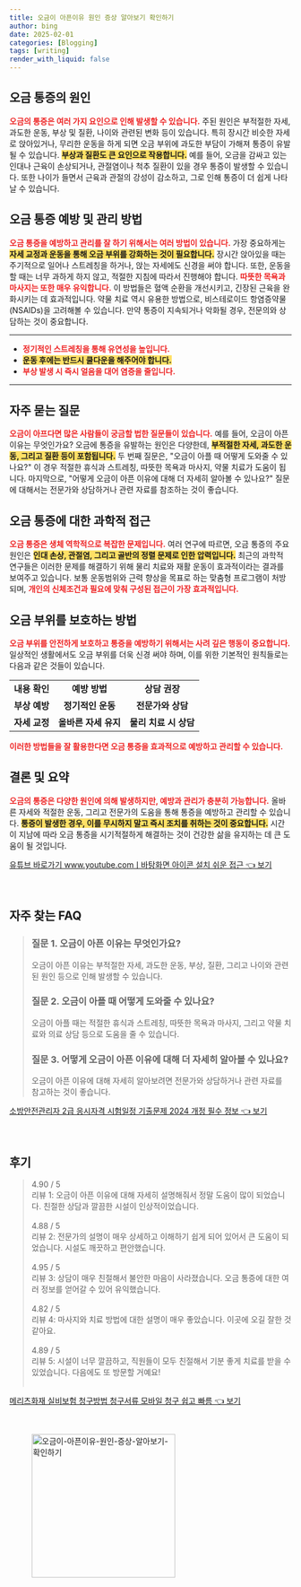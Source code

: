 ```yaml
---
title: 오금이 아픈이유 원인 증상 알아보기 확인하기
author: bing
date: 2025-02-01
categories: [Blogging]
tags: [writing]
render_with_liquid: false
---
```



<h2 id='오금 통증의 원인'>오금 통증의 원인</h2>

<p><b><span style="color: #ee2323;">오금의 통증은 여러 가지 요인으로 인해 발생할 수 있습니다.</span></b> 주된 원인은 부적절한 자세, 과도한 운동, 부상 및 질환, 나이와 관련된 변화 등이 있습니다. 특히 장시간 비슷한 자세로 앉아있거나, 무리한 운동을 하게 되면 오금 부위에 과도한 부담이 가해져 통증이 유발될 수 있습니다. <b><span style="background-color: #ffe066;">부상과 질환도 큰 요인으로 작용합니다.</span></b> 예를 들어, 오금을 감싸고 있는 인대나 근육이 손상되거나, 관절염이나 척추 질환이 있을 경우 통증이 발생할 수 있습니다. 또한 나이가 들면서 근육과 관절의 강성이 감소하고, 그로 인해 통증이 더 쉽게 나타날 수 있습니다.</p>

<h2 id='오금 통증 예방 및 관리 방법'>오금 통증 예방 및 관리 방법</h2>

<p><b><span style="color: #ee2323;">오금 통증을 예방하고 관리를 잘 하기 위해서는 여러 방법이 있습니다.</span></b> 가장 중요하게는 <b><span style="background-color: #ffe066;">자세 교정과 운동을 통해 오금 부위를 강화하는 것이 필요합니다.</span></b> 장시간 앉아있을 때는 주기적으로 일어나 스트레칭을 하거나, 앉는 자세에도 신경을 써야 합니다. 또한, 운동을 할 때는 너무 과하게 하지 않고, 적절한 지침에 따라서 진행해야 합니다. <b><span style="color: #ee2323;">따뜻한 목욕과 마사지는 또한 매우 유익합니다.</span></b> 이 방법들은 혈액 순환을 개선시키고, 긴장된 근육을 완화시키는 데 효과적입니다. 약물 치료 역시 유용한 방법으로, 비스테로이드 항염증약물(NSAIDs)을 고려해볼 수 있습니다. 만약 통증이 지속되거나 악화될 경우, 전문의와 상담하는 것이 중요합니다.</p>

<hr />

<ul>
    <li><b><span style="color: #ee2323;">정기적인 스트레칭을 통해 유연성을 높입니다.</span></b></li>
    <li><b><span style="background-color: #ffe066;">운동 후에는 반드시 쿨다운을 해주어야 합니다.</span></b></li>
    <li><b><span style="color: #ee2323;">부상 발생 시 즉시 얼음을 대어 염증을 줄입니다.</span></b></li>
</ul>

<hr />

<h2 id='자주 묻는 질문'>자주 묻는 질문</h2>

<p><b><span style="color: #ee2323;">오금이 아프다면 많은 사람들이 궁금할 법한 질문들이 있습니다.</span></b> 예를 들어, 오금이 아픈 이유는 무엇인가요? 오금에 통증을 유발하는 원인은 다양한데, <b><span style="background-color: #ffe066;">부적절한 자세, 과도한 운동, 그리고 질환 등이 포함됩니다.</span></b> 두 번째 질문은, "오금이 아플 때 어떻게 도와줄 수 있나요?" 이 경우 적절한 휴식과 스트레칭, 따뜻한 목욕과 마사지, 약물 치료가 도움이 됩니다. 마지막으로, "어떻게 오금이 아픈 이유에 대해 더 자세히 알아볼 수 있나요?" 질문에 대해서는 전문가와 상담하거나 관련 자료를 참조하는 것이 좋습니다.</p>

<h2 id='오금 통증에 대한 과학적 접근'>오금 통증에 대한 과학적 접근</h2>

<p><b><span style="color: #ee2323;">오금 통증은 생체 역학적으로 복잡한 문제입니다.</span></b> 여러 연구에 따르면, 오금 통증의 주요 원인은 <b><span style="background-color: #ffe066;">인대 손상, 관절염, 그리고 골반의 정렬 문제로 인한 압력입니다.</span></b> 최근의 과학적 연구들은 이러한 문제를 해결하기 위해 물리 치료와 재활 운동이 효과적이라는 결과를 보여주고 있습니다. 보통 운동범위와 근력 향상을 목표로 하는 맞춤형 프로그램이 처방되며, <b><span style="color: #ee2323;">개인의 신체조건과 필요에 맞춰 구성된 접근이 가장 효과적입니다.</span></b></p>

<h2 id='오금 부위를 보호하는 방법'>오금 부위를 보호하는 방법</h2>

<p><b><span style="color: #ee2323;">오금 부위를 안전하게 보호하고 통증을 예방하기 위해서는 사려 깊은 행동이 중요합니다.</span></b> 일상적인 생활에서도 오금 부위를 더욱 신경 써야 하며, 이를 위한 기본적인 원칙들로는 다음과 같은 것들이 있습니다. </p>

<table>
    <tr>
        <td style="text-align: center; height: 17px;"><b>내용 확인</b></td>
        <td style="text-align: center; height: 17px;"><b>예방 방법</b></td>
        <td style="text-align: center; height: 17px;"><b>상담 권장</b></td>
    </tr>
    <tr>
        <td style="text-align: center; height: 17px;"><b>부상 예방</b></td>
        <td style="text-align: center; height: 17px;"><b>정기적인 운동</b></td>
        <td style="text-align: center; height: 17px;"><b>전문가와 상담</b></td>
    </tr>
    <tr>
        <td style="text-align: center; height: 17px;"><b>자세 교정</b></td>
        <td style="text-align: center; height: 17px;"><b>올바른 자세 유지</b></td>
        <td style="text-align: center; height: 17px;"><b>물리 치료 시 상담</b></td>
    </tr>
</table>

<p><b><span style="color: #ee2323;">이러한 방법들을 잘 활용한다면 오금 통증을 효과적으로 예방하고 관리할 수 있습니다.</span></b></p>

<h2 id='결론 및 요약'>결론 및 요약</h2>

<p><b><span style="color: #ee2323;">오금의 통증은 다양한 원인에 의해 발생하지만, 예방과 관리가 충분히 가능합니다.</span></b> 올바른 자세와 적절한 운동, 그리고 전문가의 도움을 통해 통증을 예방하고 관리할 수 있습니다. <b><span style="background-color: #ffe066;">통증이 발생한 경우, 이를 무시하지 말고 즉시 조치를 취하는 것이 중요합니다.</span></b> 시간이 지남에 따라 오금 통증을 시기적절하게 해결하는 것이 건강한 삶을 유지하는 데 큰 도움이 될 것입니다.</p>


<p><a class="click-button" title="유튜브 바로가기 www.youtube.comㅣ바탕화면 아이콘 설치 쉬운 접근" href="https://afficreate.github.io/posts/%EC%9C%A0%ED%8A%9C%EB%B8%8C-%EB%B0%94%EB%A1%9C%EA%B0%80%EA%B8%B0-www.youtube.com%E3%85%A3%EB%B0%94%ED%83%95%ED%99%94%EB%A9%B4-%EC%95%84%EC%9D%B4%EC%BD%98-%EC%84%A4%EC%B9%98-%EC%89%AC%EC%9A%B4-%EC%A0%91%EA%B7%BC/" rel="dofollow">유튜브 바로가기 www.youtube.comㅣ바탕화면 아이콘 설치 쉬운 접근 👈 보기</a></p><br>
<h2 id='자주_찾는_FAQ'>자주 찾는 FAQ</h2>
<div itemscope="" itemtype="https://schema.org/FAQPage"> 
<blockquote> 
<div itemscope="" itemprop="mainEntity" itemtype="https://schema.org/Question"> 
<h3 itemprop="name">질문 1. 오금이 아픈 이유는 무엇인가요?</h3> 
<div itemscope="" itemprop="acceptedAnswer" itemtype="https://schema.org/Answer"> 
<span itemprop="text"> 
<p>오금이 아픈 이유는 부적절한 자세, 과도한 운동, 부상, 질환, 그리고 나이와 관련된 원인 등으로 인해 발생할 수 있습니다.</p> 
</span> 
</div> 
</div> 

<div itemscope="" itemprop="mainEntity" itemtype="https://schema.org/Question"> 
<h3 itemprop="name">질문 2. 오금이 아플 때 어떻게 도와줄 수 있나요?</h3> 
<div itemscope="" itemprop="acceptedAnswer" itemtype="https://schema.org/Answer"> 
<span itemprop="text"> 
<p>오금이 아플 때는 적절한 휴식과 스트레칭, 따뜻한 목욕과 마사지, 그리고 약물 치료와 의료 상담 등으로 도움을 줄 수 있습니다.</p> 
</span> 
</div> 
</div> 

<div itemscope="" itemprop="mainEntity" itemtype="https://schema.org/Question"> 
<h3 itemprop="name">질문 3. 어떻게 오금이 아픈 이유에 대해 더 자세히 알아볼 수 있나요?</h3> 
<div itemscope="" itemprop="acceptedAnswer" itemtype="https://schema.org/Answer"> 
<span itemprop="text"> 
<p>오금이 아픈 이유에 대해 자세히 알아보려면 전문가와 상담하거나 관련 자료를 참고하는 것이 좋습니다.</p> 
</span> 
</div> 
</div> 
</blockquote> 
</div>
<p><a class="click-button" title="소방안전관리자 2급 응시자격 시험일정 기출문제 2024 개정 필수 정보" href="https://afficreate.github.io/posts/%EC%86%8C%EB%B0%A9%EC%95%88%EC%A0%84%EA%B4%80%EB%A6%AC%EC%9E%90-2%EA%B8%89-%EC%9D%91%EC%8B%9C%EC%9E%90%EA%B2%A9-%EC%8B%9C%ED%97%98%EC%9D%BC%EC%A0%95-%EA%B8%B0%EC%B6%9C%EB%AC%B8%EC%A0%9C-2024-%EA%B0%9C%EC%A0%95-%ED%95%84%EC%88%98-%EC%A0%95%EB%B3%B4/" rel="dofollow">소방안전관리자 2급 응시자격 시험일정 기출문제 2024 개정 필수 정보 👈 보기</a></p><br>
<h2 id='후기'>후기</h2>
<div itemscope itemtype="https://schema.org/Product">
  <blockquote>
  <div itemprop="review" itemscope itemtype="https://schema.org/Review">
      <div itemprop="reviewRating" itemscope itemtype="https://schema.org/Rating"> <span itemprop="ratingValue">4.90</span> / <span itemprop="bestRating">5</span> </div>
      <span itemprop="reviewBody">리뷰 1: 오금이 아픈 이유에 대해 자세히 설명해줘서 정말 도움이 많이 되었습니다. 친절한 상담과 깔끔한 시설이 인상적이었습니다.</span>
  </div>
  <br>
  <div itemprop="review" itemscope itemtype="https://schema.org/Review">
      <div itemprop="reviewRating" itemscope itemtype="https://schema.org/Rating"> <span itemprop="ratingValue">4.88</span> / <span itemprop="bestRating">5</span> </div>
      <span itemprop="reviewBody">리뷰 2: 전문가의 설명이 매우 상세하고 이해하기 쉽게 되어 있어서 큰 도움이 되었습니다. 시설도 깨끗하고 편안했습니다.</span>
  </div>
  <br>
  <div itemprop="review" itemscope itemtype="https://schema.org/Review">
      <div itemprop="reviewRating" itemscope itemtype="https://schema.org/Rating"> <span itemprop="ratingValue">4.95</span> / <span itemprop="bestRating">5</span> </div>
      <span itemprop="reviewBody">리뷰 3: 상담이 매우 친절해서 불안한 마음이 사라졌습니다. 오금 통증에 대한 여러 정보를 얻어갈 수 있어 유익했습니다.</span>
  </div>
  <br>
  <div itemprop="review" itemscope itemtype="https://schema.org/Review">
      <div itemprop="reviewRating" itemscope itemtype="https://schema.org/Rating"> <span itemprop="ratingValue">4.82</span> / <span itemprop="bestRating">5</span> </div>
      <span itemprop="reviewBody">리뷰 4: 마사지와 치료 방법에 대한 설명이 매우 좋았습니다. 이곳에 오길 잘한 것 같아요.</span>
  </div>
  <br>
  <div itemprop="review" itemscope itemtype="https://schema.org/Review">
      <div itemprop="reviewRating" itemscope itemtype="https://schema.org/Rating"> <span itemprop="ratingValue">4.89</span> / <span itemprop="bestRating">5</span> </div>
      <span itemprop="reviewBody">리뷰 5: 시설이 너무 깔끔하고, 직원들이 모두 친절해서 기분 좋게 치료를 받을 수 있었습니다. 다음에도 또 방문할 거예요!</span>
  </div>
  <br>
  </blockquote>
</div>
<p><a class="click-button" title="메리츠화재 실비보험 청구방법 청구서류 모바일 청구 쉽고 빠름" href="https://afficreate.github.io/posts/%EB%A9%94%EB%A6%AC%EC%B8%A0%ED%99%94%EC%9E%AC-%EC%8B%A4%EB%B9%84%EB%B3%B4%ED%97%98-%EC%B2%AD%EA%B5%AC%EB%B0%A9%EB%B2%95-%EC%B2%AD%EA%B5%AC%EC%84%9C%EB%A5%98-%EB%AA%A8%EB%B0%94%EC%9D%BC-%EC%B2%AD%EA%B5%AC-%EC%89%BD%EA%B3%A0-%EB%B9%A0%EB%A6%84/" rel="dofollow">메리츠화재 실비보험 청구방법 청구서류 모바일 청구 쉽고 빠름 👈 보기</a></p><br>
<figure class="image"><img src="https://afficreate.github.io/assets/img/thumbnail/오금이-아픈이유-원인-증상-알아보기-확인하기.webp" alt="오금이-아픈이유-원인-증상-알아보기-확인하기" width="256" height="256"></figure>